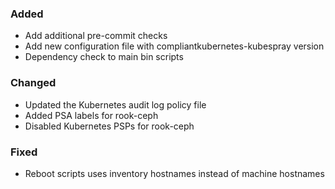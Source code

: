 ### Added
- Add additional pre-commit checks
- Add new configuration file with compliantkubernetes-kubespray version
- Dependency check to main bin scripts

### Changed

- Updated the Kubernetes audit log policy file
- Added PSA labels for rook-ceph
- Disabled Kubernetes PSPs for rook-ceph

### Fixed
- Reboot scripts uses inventory hostnames instead of machine hostnames
